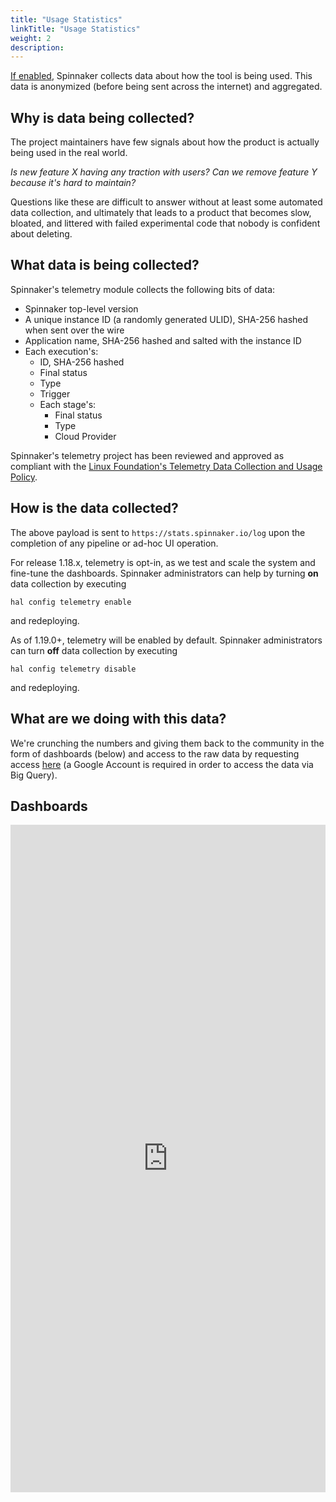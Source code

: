 ```yaml
---
title: "Usage Statistics"
linkTitle: "Usage Statistics"
weight: 2
description:
---
```


[If enabled](#how-is-the-data-collected), Spinnaker collects data about how the tool is being used. This data is anonymized (before being sent across the internet) and aggregated.

## Why is data being collected?

The project maintainers have few signals about how the product is actually being used in the real world.

  _Is new feature X having any traction with users?_
  _Can we remove feature Y because it's hard to maintain?_

Questions like these are difficult to answer without at least some automated data collection, and ultimately that leads to a product that becomes slow, bloated, and littered with failed experimental code that nobody is confident about deleting.

## What data is being collected?

Spinnaker's telemetry module collects the following bits of data:

* Spinnaker top-level version
* A unique instance ID (a randomly generated ULID), SHA-256 hashed when sent over the wire
* Application name, SHA-256 hashed and salted with the instance ID
* Each execution's:
  * ID, SHA-256 hashed
  * Final status
  * Type
  * Trigger
  * Each stage's:
    * Final status
    * Type
    * Cloud Provider

Spinnaker's telemetry project has been reviewed and approved as compliant with the [Linux Foundation's Telemetry Data Collection and Usage Policy](https://www.linuxfoundation.org/telemetry-data-collection-and-usage-policy/).

## How is the data collected?

The above payload is sent to `https://stats.spinnaker.io/log` upon the completion of any pipeline or ad-hoc UI operation.

For release 1.18.x, telemetry is opt-in, as we test and scale the system and fine-tune the dashboards. Spinnaker administrators can help by turning **on** data collection by executing

```
hal config telemetry enable
```
and redeploying.

As of 1.19.0+, telemetry will be enabled by default. Spinnaker administrators can turn **off** data collection by executing

```
hal config telemetry disable
```
and redeploying.


## What are we doing with this data?

We're crunching the numbers and giving them back to the community in the form of dashboards (below) and access to the raw data by requesting access [here](https://groups.google.com/a/spinnaker.io/forum/#!forum/telemetry-readers) (a Google Account is required in order to access the data via Big Query).


## Dashboards

<iframe width="100%" height="1068" src="https://datastudio.google.com/embed/reporting/123CtgjFMBZF2qrwAAt7mAss50Nuh5ruh/page/ZwADB" frameborder="0" style="border:0" allowfullscreen></iframe>
